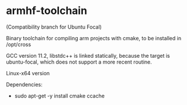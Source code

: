 # armhf-toolchain

(Compatibility branch for Ubuntu Focal)

Binary toolchain for compiling arm projects with cmake, to be installed in /opt/cross

GCC version 11.2, libstdc++ is linked statically, because the target is ubuntu-focal, which
does not support a more recent routine.

Linux-x64 version

Dependencies:
 - sudo apt-get -y install cmake ccache
